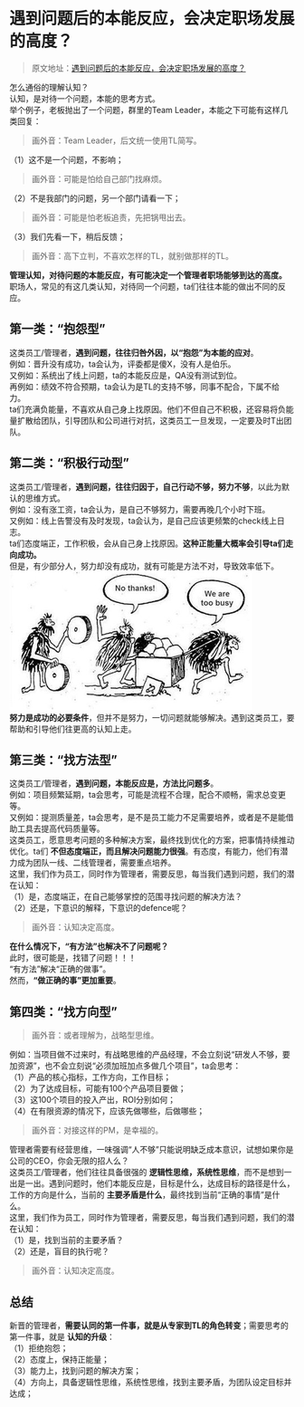 # 遇到问题后的本能反应，会决定职场发展的高度？

> 原文地址：[遇到问题后的本能反应，会决定职场发展的高度？](https://mp.weixin.qq.com/s/ic1Yqh4TgKNW3bks7jKqSg)

怎么通俗的理解认知？<br />认知，是对待一个问题，本能的思考方式。<br />举个例子，老板抛出了一个问题，群里的Team Leader，本能之下可能有这样几类回复：
> 画外音：Team Leader，后文统一使用TL简写。

（1）这不是一个问题，不影响；
> 画外音：可能是怕给自己部门找麻烦。

（2）不是我部门的问题，另一个部门请看一下；
> 画外音：可能是怕老板追责，先把锅甩出去。

（3）我们先看一下，稍后反馈；
> 画外音：高下立判，不喜欢怎样的TL，就别做那样的TL。

**管理认知，对待问题的本能反应，有可能决定一个管理者职场能够到达的高度。**<br />职场人，常见的有这几类认知，对待同一个问题，ta们往往本能的做出不同的反应。
## 第一类：“抱怨型”
这类员工/管理者，**遇到问题，往往归咎外因，以“抱怨”为本能的应对**。<br />例如：晋升没有成功，ta会认为，评委都是傻X，没有人是伯乐。<br />又例如：系统出了线上问题，ta的本能反应是，QA没有测试到位。<br />再例如：绩效不符合预期，ta会认为是TL的支持不够，同事不配合，下属不给力。<br />ta们充满负能量，不喜欢从自己身上找原因。他们不但自己不积极，还容易将负能量扩散给团队，引导团队和公司进行对抗，这类员工一旦发现，一定要及时T出团队。
## 第二类：“积极行动型”
这类员工/管理者，**遇到问题，往往归因于，自己行动不够，努力不够**，以此为默认的思维方式。<br />例如：没有涨工资，ta会认为，是自己不够努力，需要再晚几个小时下班。<br />又例如：线上告警没有及时发现，ta会认为，是自己应该更频繁的check线上日志。<br />ta们态度端正，工作积极，会从自己身上找原因。**这种正能量大概率会引导ta们走向成功。**<br />但是，有少部分人，努力却没有成功，就有可能是方法不对，导致效率低下。<br />[![image.png](./遇到问题后的本能反应，会决定职场发展的高度？/1658476029999-cec51158-3b28-4d1b-b154-17ea40792cc6.png)](http://yupaits.com/images/%E9%81%87%E5%88%B0%E9%97%AE%E9%A2%98%E5%90%8E%E7%9A%84%E6%9C%AC%E8%83%BD%E5%8F%8D%E5%BA%94_%E4%BC%9A%E5%86%B3%E5%AE%9A%E8%81%8C%E5%9C%BA%E5%8F%91%E5%B1%95%E7%9A%84%E9%AB%98%E5%BA%A6/%E6%96%B9%E6%B3%95%E4%B8%8D%E5%AF%B9%E5%AF%BC%E8%87%B4%E6%95%88%E7%8E%87%E4%BD%8E%E4%B8%8B.jpg)<br />**努力是成功的必要条件**，但并不是努力，一切问题就能够解决。遇到这类员工，要帮助和引导他们往更高的认知上走。
## 第三类：“找方法型”
这类员工/管理者，**遇到问题，本能反应是，方法比问题多**。<br />例如：项目频繁延期，ta会思考，可能是流程不合理，配合不顺畅，需求总变更等。<br />又例如：提测质量差，ta会思考，是不是员工能力不足需要培养，或者是不是能借助工具去提高代码质量等。<br />这类员工，愿意思考问题的多种解决方案，最终找到优化的方案，把事情持续推动优化。ta们 **不但态度端正，而且解决问题能力很强**。有态度，有能力，他们有潜力成为团队一线、二线管理者，需要重点培养。<br />这里，我们作为员工，同时作为管理者，需要反思，每当我们遇到问题，我们的潜在认知：<br />（1）是，态度端正，在自己能够掌控的范围寻找问题的解决方法？<br />（2）还是，下意识的解释，下意识的defence呢？
> 画外音：认知决定高度。

**在什么情况下，“有方法”也解决不了问题呢？**<br />此时，很可能是，找错了问题！！！<br />“有方法”解决“正确的做事”。<br />然而，**“做正确的事”更加重要**。
## 第四类：“找方向型”
> 画外音：或者理解为，战略型思维。

例如：当项目做不过来时，有战略思维的产品经理，不会立刻说“研发人不够，要加资源”，也不会立刻说“必须加班加点多做几个项目”，ta会思考：<br />（1）产品的核心指标，工作方向，工作目标；<br />（2）为了达成目标，可能有100个产品项目要做；<br />（3）这100个项目的投入产出，ROI分别如何；<br />（4）在有限资源的情况下，应该先做哪些，后做哪些；
> 画外音：对接这样的PM，是幸福的。

管理者需要有经营思维，一味强调“人不够”只能说明缺乏成本意识，试想如果你是公司的CEO，你会无限的招人么？<br />这类员工/管理者，他们往往具备很强的 **逻辑性思维，系统性思维**，而不是想到一出是一出。遇到问题时，他们本能反应是，目标是什么，达成目标的路径是什么，工作的方向是什么，当前的 **主要矛盾是什么**，最终找到当前“正确的事情”是什么。<br />这里，我们作为员工，同时作为管理者，需要反思，每当我们遇到问题，我们的潜在认知：<br />（1）是，找到当前的主要矛盾？<br />（2）还是，盲目的执行呢？
> 画外音：认知决定高度。

## 总结
新晋的管理者，**需要认同的第一件事，就是从专家到TL的角色转变**；需要思考的第一件事，就是 **认知的升级**：<br />（1）拒绝抱怨；<br />（2）态度上，保持正能量；<br />（3）能力上，找到问题的解决方案；<br />（4）方向上，具备逻辑性思维，系统性思维，找到主要矛盾，为团队设定目标并达成；
